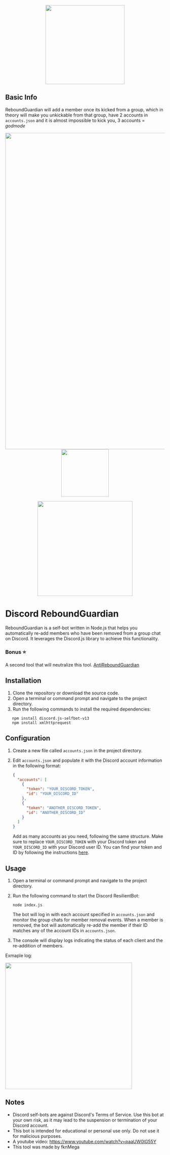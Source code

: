 
<p align="center">

<img src='https://i.ibb.co/Q9SH8yQ/loko.png' width='250'>
 </p>

## Basic Info
ReboundGuardian will add a member once its kicked from a group,
which in theory will make you unkickable from that group,
have 2 accounts in `accounts.json` and it is almost impossible to kick you,
3 accounts = *godmode*
<p align="center">

<img src='https://i.ibb.co/H7GYcYL/Mega-Github-Readme.png' width='1000'>
<img src='https://img.shields.io/github/downloads/fknMega/ReboundGuardian/total.svg' width='150'>



 </p>

 <p align="center">
   <a href="https://github.com/fknMega/ReboundGuardian/releases/tag/Releases">
    <img src="http://en-ru.gigabyte-data.com/microsites/data/167/download-color.png" width='300'>
  </a>
 </p>
 
# Discord ReboundGuardian

ReboundGuardian is a self-bot written in Node.js that helps you automatically re-add members who have been removed from a group chat on Discord. 
It leverages the Discord.js library to achieve this functionality.

### Bonus ⭐
A second tool that will neutralize this tool.
[AntiReboundGuardian](https://github.com/fknMega/AntiReboundGuardian)


## Installation

1. Clone the repository or download the source code.
2. Open a terminal or command prompt and navigate to the project directory.
3. Run the following commands to install the required dependencies:
```
   npm install discord.js-selfbot-v13
   npm install xmlhttprequest
   ```

## Configuration

1. Create a new file called `accounts.json` in the project directory.
2. Edit `accounts.json` and populate it with the Discord account information in the following format:

   ```json
   {
     "accounts": [
       {
         "token": "YOUR_DISCORD_TOKEN",
         "id": "YOUR_DISCORD_ID"
       },
       {
         "token": "ANOTHER_DISCORD_TOKEN",
         "id": "ANOTHER_DISCORD_ID"
       }
     ]
   }
   ```

   Add as many accounts as you need, following the same structure. Make sure to replace `YOUR_DISCORD_TOKEN` with your Discord token and `YOUR_DISCORD_ID` with your Discord user ID. You can find your token and ID by following the instructions [here](https://www.youtube.com/watch?v=YEgFvgg7ZPI).

## Usage

1. Open a terminal or command prompt and navigate to the project directory.
2. Run the following command to start the Discord ResilientBot:

   ```
   node index.js
   ```

   The bot will log in with each account specified in `accounts.json` and monitor the group chats for member removal events. When a member is removed, the bot will automatically re-add the member if their ID matches any of the account IDs in `accounts.json`.

3. The console will display logs indicating the status of each client and the re-addition of members.

Exmaple log:

<img src='https://i.ibb.co/wNTSmTt/NVIDIA-Share-18-RJM3a8-DT.png' width='400'>

## Notes

- Discord self-bots are against Discord's Terms of Service. Use this bot at your own risk, as it may lead to the suspension or termination of your Discord account.
- This bot is intended for educational or personal use only. Do not use it for malicious purposes.
- A youtube video: https://www.youtube.com/watch?v=paaUW0lG55Y
- This tool was made by fknMega


